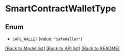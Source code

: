 # SmartContractWalletType

## Enum


* `SAFE_WALLET` (value: `"SafeWallet"`)


[[Back to Model list]](../README.md#documentation-for-models) [[Back to API list]](../README.md#documentation-for-api-endpoints) [[Back to README]](../README.md)


